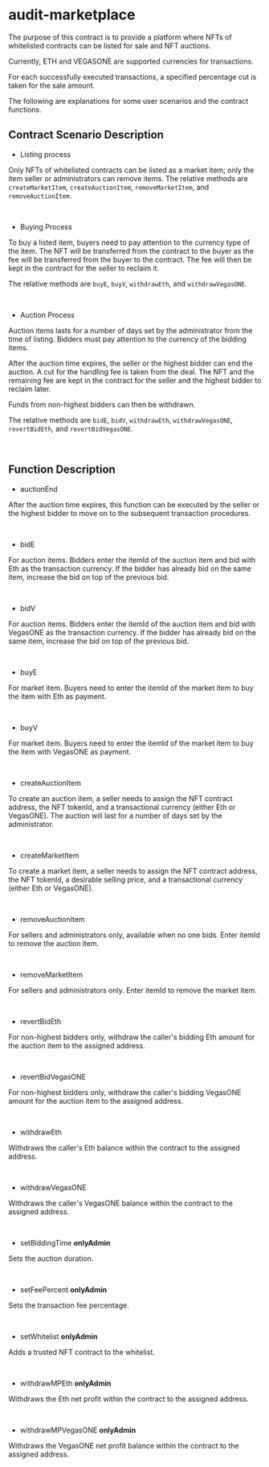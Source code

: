 # audit-marketplace

The purpose of this contract is to provide a platform where NFTs of whitelisted contracts can be listed for sale and NFT auctions.

Currently, ETH and VEGASONE are supported currencies for transactions.

For each successfully executed transactions, a specified percentage cut is taken for the sale amount.

The following are explanations for some user scenarios and the contract functions.

## Contract Scenario Description

- Listing process

Only NFTs of whitelisted contracts can be listed as a market item; only the item seller or administrators can remove items.
The relative methods are `createMarketItem`, `createAuctionItem`, `removeMarketItem`,  and `removeAuctionItem`.

</br>

- Buying Process

To buy a listed item, buyers need to pay attention to the currency type of the item.
The NFT will be transferred from the contract to the buyer as the fee will be transferred from the buyer to the contract. The fee will then be kept in the contract for the seller to reclaim it.

The relative methods are `buyE`, `buyV`, `withdrawEth`, and `withdrawVegasONE`.

</br>

- Auction Process

Auction items lasts for a number of days set by the administrator from the time of listing. Bidders must pay attention to the currency of the bidding items.

After the auction time expires, the seller or the highest bidder can end the auction. A cut for the handling fee is taken from the deal. The NFT and the remaining fee are kept in the contract for the seller and the highest bidder to reclaim later.

Funds from non-highest bidders can then be withdrawn.

The relative methods are `bidE`, `bidV`, `withdrawEth`, `withdrawVegasONE`, `revertBidEth`, and `revertBidVegasONE`.

</br>

## Function Description

- auctionEnd

After the auction time expires, this function can be executed by the seller or the highest bidder to move on to the subsequent transaction procedures.

</br>

- bidE

For auction items.
Bidders enter the itemId of the auction item and bid with Eth as the transaction currency.
If the bidder has already bid on the same item, increase the bid on top of the previous bid.

</br>

- bidV

For auction items.
Bidders enter the itemId of the auction item and bid with VegasONE as the transaction currency.
If the bidder has already bid on the same item, increase the bid on top of the previous bid.

</br>

- buyE

For market item.
Buyers need to enter the itemId of the market item to buy the item with Eth as payment.

</br>

- buyV

For market item.
Buyers need to enter the itemId of the market item to buy the item with VegasONE as payment.

</br>

- createAuctionItem

To create an auction item, a seller needs to assign the NFT contract address, the NFT tokenId, and a transactional currency (either Eth or VegasONE). The auction will last for a number of days set by the administrator.

</br>

- createMarketItem

To create a market item, a seller needs to assign the NFT contract address, the NFT tokenId, a desirable selling price, and a transactional currency (either Eth or VegasONE).

</br>

- removeAuctionItem

For sellers and administrators only, available when no one bids.
Enter itemId to remove the auction item.

</br>

- removeMarketItem

For sellers and administrators only.
Enter itemId to remove the market item.

</br>

- revertBidEth

For non-highest bidders only, withdraw the caller's bidding Eth amount for the auction item to the assigned address.

</br>

- revertBidVegasONE

For non-highest bidders only, withdraw the caller's bidding VegasONE amount for the auction item to the assigned address.

</br>

- withdrawEth

Withdraws the caller's Eth balance within the contract to the assigned address.

</br>

- withdrawVegasONE

Withdraws the caller's VegasONE balance within the contract to the assigned address.

</br>

- setBiddingTime **onlyAdmin**

Sets the auction duration.

</br>

- setFeePercent **onlyAdmin**

Sets the transaction fee percentage.

</br>

- setWhitelist **onlyAdmin**

Adds a trusted NFT contract to the whitelist.

</br>

- withdrawMPEth **onlyAdmin**

Withdraws the Eth net profit within the contract to the assigned address.

</br>

- withdrawMPVegasONE **onlyAdmin**

Withdraws the VegasONE net profit balance within the contract to the assigned address.
